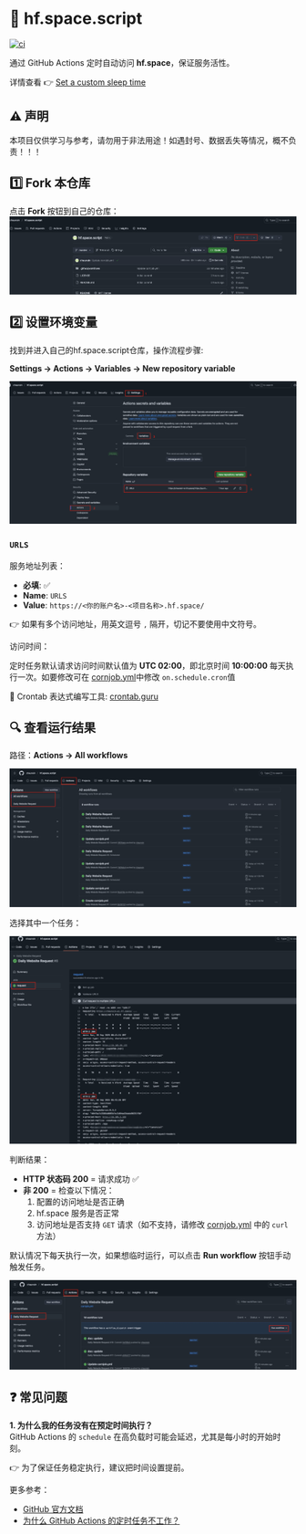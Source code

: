 # 🚀 hf.space.script

[![ci](https://github.com/chaunsin/hf.space.script/actions/workflows/cornjob.yml/badge.svg)](https://github.com/chaunsin/hf.space.script/actions/workflows/cornjob.yml)

通过 GitHub Actions 定时自动访问 **hf.space**，保证服务活性。

详情查看 👉 [Set a custom sleep time](https://huggingface.co/docs/hub/spaces-gpus#sleep-time)

## ⚠️ 声明

本项目仅供学习与参考，请勿用于非法用途！如遇封号、数据丢失等情况，概不负责！！！

## 1️⃣ Fork 本仓库

点击 **Fork** 按钮到自己的仓库：  
![1.png](image/1.png)

## 2️⃣ 设置环境变量

找到并进入自己的hf.space.script仓库，操作流程步骤:

**Settings -> Actions -> Variables -> New repository variable**

![4.png](image/2.png)

### `URLS`

服务地址列表：

- **必填**: ✅
- **Name**: `URLS`
- **Value**: `https://<你的账户名>-<项目名称>.hf.space/`

👉 如果有多个访问地址，用英文逗号 `,` 隔开，切记不要使用中文符号。

访问时间：

定时任务默认请求访问时间默认值为 **UTC 02:00**，即北京时间 **10:00:00**
每天执行一次。如要修改可在 [cornjob.yml](.github/workflows/cornjob.yml)中修改 `on.schedule.cron`值

📌 Crontab 表达式编写工具: [crontab.guru](https://crontab.guru/)

## 🔍 查看运行结果

路径：**Actions -> All workflows**

![3.png](image/3.png)

选择其中一个任务：

![5.png](image/5.png)

判断结果：

- **HTTP 状态码 200** = 请求成功 ✅
- **非 200** = 检查以下情况：
    1. 配置的访问地址是否正确
    2. hf.space 服务是否正常
    3. 访问地址是否支持 `GET` 请求（如不支持，请修改 [cornjob.yml](.github/workflows/cornjob.yml) 中的 `curl` 方法）

默认情况下每天执行一次，如果想临时运行，可以点击 **Run workflow** 按钮手动触发任务。

![4.png](image/4.png)

## ❓ 常见问题

**1. 为什么我的任务没有在预定时间执行？**  
GitHub Actions 的 `schedule` 在高负载时可能会延迟，尤其是每小时的开始时刻。

👉 为了保证任务稳定执行，建议把时间设置提前。

更多参考：

- [GitHub 官方文档](https://docs.github.com/zh/actions/reference/workflows-and-actions/events-that-trigger-workflows#schedule)
- [为什么 GitHub Actions 的定时任务不工作？](https://upptime.js.org/blog/2021/01/22/github-actions-schedule-not-working/)  
